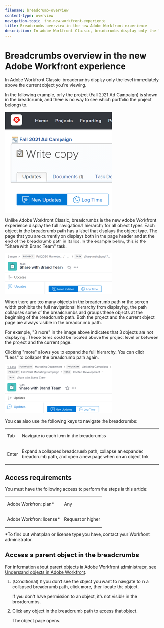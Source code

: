 ```yaml
---
filename: breadcrumb-overview
content-type: overview
navigation-topic: the-new-workfront-experience
title: Breadcrumbs overview in the new Adobe Workfront experience
description: In Adobe Workfront Classic, breadcrumbs display only the level immediately above the current object you're viewing.
---
```


# Breadcrumbs overview in the new Adobe Workfront experience

In Adobe Workfront Classic, breadcrumbs display only the level immediately above the current object you're viewing.

In the following example, only the project (Fall 2021 Ad Campaign) is shown in the breadcrumb, and there is no way to see which portfolio the project belongs to.

![](assets/breadcrumb-classic-350x329.png)

Unlike Adobe Workfront Classic, breadcrumbs in the new Adobe Workfront experience display the full navigational hierarchy for all object types. Each object in the breadcrumb path has a label that displays the object type. The page that you are currently on displays both in the page header and at the end of the breadcrumb path in italics. In the example below, this is the "Share with Brand Team" task.

![](assets/nwe-collapsed-breadcrumb-350x133.png)

When there are too many objects in the breadcrumb path or the screen width prohibits the full navigational hierarchy from displaying, the path collapses some of the breadcrumbs and groups these objects at the beginning of the breadcrumb path. Both the project and the current object page are always visible in the breadcrumb path.

For example, "3 more" in the image above indicates that 3 objects are not displaying. These items could be located above the project level or between the project and the current page.

Clicking "more" allows you to expand the full hierarchy. You can click "Less" to collapse the breadcrumb path again.

![](assets/nwe-expanded-breadcrumb-350x161.png)

You can also use the following keys to navigate the breadcrumbs:

<table cellspacing="0"> 
 <col> 
 <col> 
 <tbody> 
  <tr> 
   <td role="rowheader"><span class="bold">Tab</span> </td> 
   <td> <p>Navigate to each item in the breadcrumbs</p> </td> 
  </tr> 
  <tr> 
   <td role="rowheader"><span class="bold">Enter</span> </td> 
   <td> <p>Expand a collapsed breadcrumb path, collapse an expanded breadcrumb path, and open a new page when on an object link</p> </td> 
  </tr> 
 </tbody> 
</table>

## Access requirements

You must have the following access to perform the steps in this article:

<table cellspacing="0"> 
 <col> 
 </col> 
 <col> 
 </col> 
 <tbody> 
  <tr> 
   <td role="rowheader">Adobe Workfront plan*</td> 
   <td> <p>Any</p> </td> 
  </tr> 
  <tr> 
   <td role="rowheader">Adobe Workfront license*</td> 
   <td> <p>Request or higher</p> </td> 
  </tr> 
 </tbody> 
</table>

&#42;To find out what plan or license type you have, contact your Workfront administrator.

##  Access a parent object in the breadcrumbs

For information about parent objects in&nbsp;Adobe Workfront administrator, see [Understand objects in Adobe Workfront](../../workfront-basics/navigate-workfront/workfront-navigation/understand-objects.md).

<ol> 
 <li value="1"> <p>(Conditional) If you don't see the object you want to navigate to in a collapsed breadcrumb path, click <span class="bold">more</span>, then locate the object.</p> <note type="note">
   If you don't have permission to an object, it's not visible in the breadcrumbs.
  </note> </li> 
 <li value="2"> <p>Click any object in the breadcrumb path to access that object.</p> <p>The object page opens.</p> </li> 
</ol>

